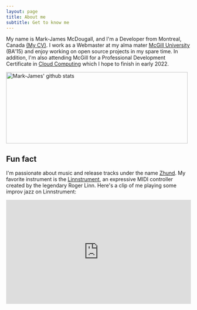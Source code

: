 ```yaml
---
layout: page
title: About me
subtitle: Get to know me
---
```


My name is Mark-James McDougall, and I'm a Developer from Montreal, Canada <a href="https://markjames.dev/resume" target="_blank">(My CV)</a>. I work as a Webmaster at my alma mater <a href="https://mcgill.ca" target="_blank">McGill University</a> (BA'15) and enjoy working on open source projects in my spare time. In addition, I'm also attending McGill for a Professional Development Certificate in [Cloud Computing](https://markjames.dev/2020-12-09-back-to-school/) which I hope to finish in early 2022. 

<a href="https://github.com/markjamesm" target=_blank><img src="https://github-readme-stats.vercel.app/api?username=markjamesm&count_private=true&show_icons=true" width="495" height="195" alt="Mark-James' github stats" title="Mark-James' github"></a>

## Fun fact

I'm passionate about music and release tracks under the name <a href="https://open.spotify.com/artist/04h01WGkLNuHzSzCBGbjCR" target="_blank">Zhund</a>. My favorite instrument is the <a href="http://linnstrument.com" target="_blank">Linnstrument</a>, an expressive MIDI controller created by the legendary Roger Linn. Here's a clip of me playing some improv jazz on Linnstrument:

<style>.embed-container { position: relative; padding-bottom: 56.25%; height: 0; overflow: hidden; max-width: 100%; } .embed-container iframe, .embed-container object, .embed-container embed { position: absolute; top: 0; left: 0; width: 100%; height: 100%; }</style><div class='embed-container'><iframe src='https://www.youtube.com/embed/njY9xBz9M18' frameborder='0' allowfullscreen></iframe></div>